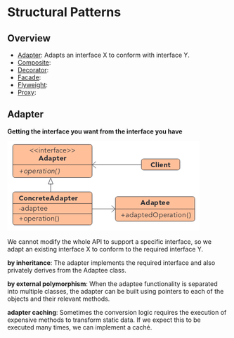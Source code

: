 # Structural Patterns

## Overview

- [Adapter](#adapter): Adapts an interface X to conform with interface Y.
- [Composite](#composite):
- [Decorator](#decorator):
- [Facade](#facade):
- [Flyweight](#flyweight):
- [Proxy](#proxy):


## Adapter

**Getting the interface you want from the interface you have**

![adapter UML](adapter/UML.png)


We cannot modify the whole API to support a specific interface, so we adapt an existing interface X to conform to the required interface Y.

**by inheritance**: The adapter implements the required interface and also privately derives from the Adaptee class.

**by external polymorphism**: When the adaptee functionality is separated into multiple classes, the adapter can be built using pointers to each of the objects and their relevant methods.

**adapter caching**: Sometimes the conversion logic requires the execution of expensive methods to transform static data. If we expect this to be executed many times, we can implement a caché.
